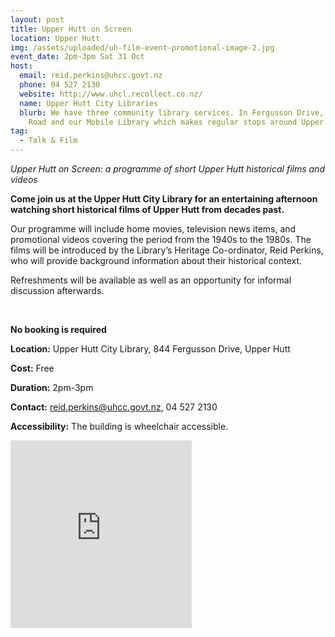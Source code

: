 ```yaml
---
layout: post
title: Upper Hutt on Screen
location: Upper Hutt
img: /assets/uploaded/uh-film-event-promotional-image-2.jpg
event_date: 2pm-3pm Sat 31 Oct
host:
  email: reid.perkins@uhcc.govt.nz
  phone: 04 527 2130
  website: http://www.uhcl.recollect.co.nz/
  name: Upper Hutt City Libraries
  blurb: We have three community library services. In Fergusson Drive, Pinehaven
    Road and our Mobile Library which makes regular stops around Upper Hutt.
tag:
  - Talk & Film
---
```

*Upper Hutt on Screen: a programme of short Upper Hutt historical films and videos*

**Come join us at the Upper Hutt City Library for an entertaining afternoon watching short historical films of Upper Hutt from decades past.** 

Our programme will include home movies, television news items, and promotional videos covering the period from the 1940s to the 1980s. The films will be introduced by the Library’s Heritage Co-ordinator, Reid Perkins, who will provide background information about their historical context. 

Refreshments will be available as well as an opportunity for informal discussion afterwards.

<br>

**No booking is required**

**Location:** Upper Hutt City Library, 844 Fergusson Drive, Upper Hutt

**Cost:** Free

**Duration:** 2pm-3pm

**Contact:** reid.perkins@uhcc.govt.nz, 04 527 2130

**Accessibility:** The building is wheelchair accessible.

<iframe src="https://www.facebook.com/plugins/page.php?href=https%3A%2F%2Fwww.facebook.com%2FUpperHuttCityLibrary%2F&tabs=header&width=290&height=300&small_header=false&adapt_container_width=true&hide_cover=false&show_facepile=true&appId" width="290" height="300" style="border:none;overflow:hidden" scrolling="no" frameborder="0" allowTransparency="true" allow="encrypted-media"></iframe>